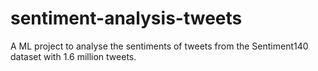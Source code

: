 # sentiment-analysis-tweets
A ML project to analyse the sentiments of tweets from the Sentiment140 dataset with 1.6 million tweets.
